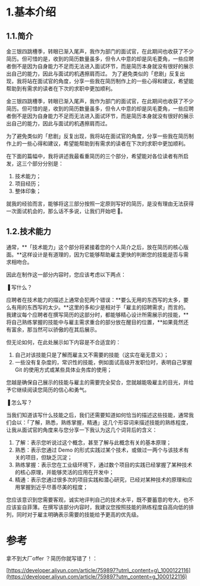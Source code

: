 # 1.基本介绍

## 1.1.简介

金三银四跳槽季，转眼已渐入尾声，我作为部门的面试官，在此期间也收获了不少简历。但可惜的是，收到的简历数量虽多，但令人中意的却是凤毛菱角，一些应聘者倒不是因为自身能力不足而无法进入面试环节，而是简历本身就没有很好的展示出自己的能力，因此与面试的机遇擦肩而过。 为了避免类似的「悲剧」反复出现，我将站在面试官的角度，分享一些我在简历制作上的一些心得和建议，希望能帮助到有需求的读者在下次的求职中更加顺利。

金三银四跳槽季，转眼已渐入尾声，我作为部门的面试官，在此期间也收获了不少简历。但可惜的是，收到的简历数量虽多，但令人中意的却是凤毛菱角，一些应聘者倒不是因为自身能力不足而无法进入面试环节，而是简历本身就没有很好的展示出自己的能力，因此与面试的机遇擦肩而过。

为了避免类似的「悲剧」反复出现，我将站在面试官的角度，分享一些我在简历制作上的一些心得和建议，希望能帮助到有需求的读者在下次的求职中更加顺利。

在下面的篇幅中，我将讲述我最看重简历的三个部分，希望能对各位读者有所启发，这三个部分分别是：

1. 技术能力；
2. 项目经历；
3. 整体印象；

就我的经验而言，能够将这三部分按照一定原则写好的简历，是没有理由无法获得一次面试机会的，那么话不多说，让我们开始吧 🙌。

## 1.2.技术能力

通常，**「技术能力」这个部分将紧接着您的个人简介之后，放在简历的核心版面。**这样设计是有道理的，因为它能够帮助雇主更快的判断您的技能是否与需求相吻合。

因此在制作这一部分内容时，您应该考虑以下两点：

▐ 写什么？

应聘者在技术能力的描述上通常会犯两个错误：**要么无用的东西写的太多，要么有用的东西写的太少。**这里的多和少是相对于「雇主的招聘需求」而言的。  
我建议每个应聘者在撰写简历的这部分时，都能够精心设计所需展示的技能，**将自己熟练掌握的技能中与雇主需求重合的部分放在醒目的位置，**如果竟然还有富余，那当然可以骄傲的在其后展示。

但无论如何，在此处展示如下内容是不合适宜的：

1. 自己对该技能只是了解而雇主又不需要的技能（这实在毫无意义）；
2. 一些没有复杂度的，常识性的技能，例如面试高级开发职位时，表明自己掌握 Git 的使用方式或某些具体业务库的使用；

您越是确保自己展示的技能与雇主的需要完全契合，您就越能吸雇主的目光，并给予它继续阅读您简历的信心和勇气。

▐ 怎么写？

当我们知道该写什么技能之后，我们还需要知道如何恰当的描述这些技能，通常我们会以：「了解，熟悉，熟练掌握，精通」这几个形容词来描述技能的熟练程度，让我从面试官的角度来与您分享一下我认为这几个词背后的含义：

1. 了解：表示您听说过这个概念，甚至了解与此概念有关的基本原理；
2. 熟悉：表示您通过 Demo 的形式实践过某个技术，或做过一两个与该技术有关的项目，但缺乏沉淀；
3. 熟练掌握：表示您在工业级环境下，通过数个项目的实践已经掌握了某种技术的核心原理，并能够灵活的应用在开发中；
4. 精通：表示您通过很多次的项目实践和潜心研究，已经对某种技术的原理和应用掌握到近乎尽善尽美的程度；

您应该意识到您需要客观，诚实地评判自己的技术水平，既不要蓄意的夸大，也不应该妄自菲薄。在撰写该部分内容时，我建议您按照技能的熟练程度自高向低的排列，同时对于雇主明确表示需要的技能给予更高的优先级。

# 参考

拿不到大厂offer ？简历你就写错了！：

[https://developer.aliyun.com/article/759897?utm\_content=g\_1000122116](https://developer.aliyun.com/article/759897?utm_content=g_1000122116)

